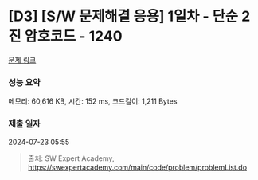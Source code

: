 # [D3] [S/W 문제해결 응용] 1일차 - 단순 2진 암호코드 - 1240 

[문제 링크](https://swexpertacademy.com/main/code/problem/problemDetail.do?contestProbId=AV15FZuqAL4CFAYD) 

### 성능 요약

메모리: 60,616 KB, 시간: 152 ms, 코드길이: 1,211 Bytes

### 제출 일자

2024-07-23 05:55



> 출처: SW Expert Academy, https://swexpertacademy.com/main/code/problem/problemList.do